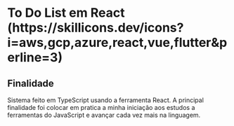 <h1>To Do List em React (https://skillicons.dev/icons?i=aws,gcp,azure,react,vue,flutter&perline=3)</h1>

<h2>Finalidade</h2>

Sistema feito em TypeScript usando a ferramenta React. A principal finalidade foi colocar em pratica a minha iniciação aos estudos a ferramentas do JavaScript e avançar cada vez mais na linguagem.
